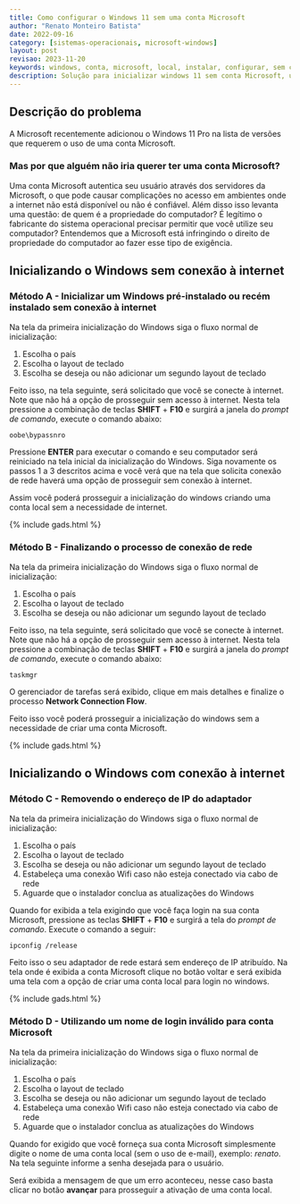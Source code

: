 ```yaml
---
title: Como configurar o Windows 11 sem uma conta Microsoft
author: "Renato Monteiro Batista"
date: 2022-09-16
category: [sistemas-operacionais, microsoft-windows]
layout: post
revisao: 2023-11-20
keywords: windows, conta, microsoft, local, instalar, configurar, sem conta, sem conta microsoft, sem conta hotmail, sem conta live, sem conta outlook, windows 11 sem conta microsoft, windows 11 sem internet, como pular conta microsoft w11, oobe, bypassnro, pular conta microsoft, windows 11, w11, entrar sem conta microsoft, ativar windows 11, ativar windows 11 sem internet, conta offline, iniciar windows sem conta microsoft, configurar, sem internet, burlar conta microsoft, windows sem rede, offline, off-line, windows 11 sem email, iniciar windows sem conta, sem rede, sem wifi, sem wi-fi, sem e-mail, sem email, sem internet, sem conexão, sem conexão com a internet, sem conexão com internet, conta local, conta local windows 11, conta local windows, conta local w11, w11, comando, taskmgr, usar, logar, formatar, entrar, pular, burlar, logar, abrir, acessar, iniciar, win11, pular tela, saltar tela, avançar sem e-mail, avançar sem email,
description: Solução para inicializar windows 11 sem conta Microsoft, usando conta local do sistema Windows e sem a necessidade de conexão à internet para acessar o windows. 
---
```


## Descrição do problema

A Microsoft recentemente adicionou o Windows 11 Pro na lista de versões que requerem o uso de uma conta Microsoft.

### Mas por que alguém não iria querer ter uma conta Microsoft?

Uma conta Microsoft autentica seu usuário através dos servidores da Microsoft, o que pode causar complicações no acesso em ambientes onde a internet não está disponível ou não é confiável.  Além disso isso levanta uma questão: de quem é a propriedade do computador? É legítimo o fabricante do sistema operacional precisar permitir que você utilize seu computador? Entendemos que a Microsoft está infringindo o direito de propriedade do computador ao fazer esse tipo de exigência.

## Inicializando o Windows sem conexão à internet

### Método A - Inicializar um Windows pré-instalado ou recém instalado sem conexão à internet

Na tela da primeira inicialização do Windows siga o fluxo normal de inicialização:

1. Escolha o país
2. Escolha o layout de teclado
3. Escolha se deseja ou não adicionar um segundo layout de teclado

Feito isso, na tela seguinte, será solicitado que você se conecte à internet. Note que não há a opção de prosseguir sem acesso à internet. Nesta tela pressione a combinação de teclas **SHIFT** + **F10** e surgirá a janela do _prompt de comando_, execute o comando abaixo:

```batch
oobe\bypassnro
```

Pressione **ENTER** para executar o comando e seu computador será reiniciado na tela inicial da inicialização do Windows. Siga novamente os passos 1 a 3 descritos acima e você verá que na tela que solicita conexão de rede haverá uma opção de prosseguir sem conexão à internet.

Assim você poderá prosseguir a inicialização do windows criando uma conta local sem a necessidade de internet.

{% include gads.html %}

### Método B - Finalizando o processo de conexão de rede

Na tela da primeira inicialização do Windows siga o fluxo normal de inicialização:

1. Escolha o país
2. Escolha o layout de teclado
3. Escolha se deseja ou não adicionar um segundo layout de teclado

Feito isso, na tela seguinte, será solicitado que você se conecte à internet. Note que não há a opção de prosseguir sem acesso à internet. Nesta tela pressione a combinação de teclas **SHIFT** + **F10** e surgirá a janela do _prompt de comando_, execute o comando abaixo:

```batch
taskmgr
```

O gerenciador de tarefas será exibido, clique em mais detalhes e finalize o processo **Network Connection Flow**.

Feito isso você poderá prosseguir a inicialização do windows sem a necessidade de criar uma conta Microsoft.

{% include gads.html %}

## Inicializando o Windows com conexão à internet

### Método C - Removendo o endereço de IP do adaptador

Na tela da primeira inicialização do Windows siga o fluxo normal de inicialização:

1. Escolha o país
2. Escolha o layout de teclado
3. Escolha se deseja ou não adicionar um segundo layout de teclado
4. Estabeleça uma conexão Wifi caso não esteja conectado via cabo de rede
5. Aguarde que o instalador conclua as atualizações do Windows

Quando for exibida a tela exigindo que você faça login na sua conta Microsoft, pressione as teclas **SHIFT** + **F10** e surgirá a tela do _prompt de comando_. Execute o comando a seguir:

```batch
ipconfig /release
```

Feito isso o seu adaptador de rede estará sem endereço de IP atribuído. Na tela onde é exibida a conta Microsoft clique no botão voltar e será exibida uma tela com a opção de criar uma conta local para login no windows.

{% include gads.html %}

### Método D - Utilizando um nome de login inválido para conta Microsoft

Na tela da primeira inicialização do Windows siga o fluxo normal de inicialização:

1. Escolha o país
2. Escolha o layout de teclado
3. Escolha se deseja ou não adicionar um segundo layout de teclado
4. Estabeleça uma conexão Wifi caso não esteja conectado via cabo de rede
5. Aguarde que o instalador conclua as atualizações do Windows

Quando for exigido que você forneça sua conta Microsoft simplesmente digite o nome de uma conta local (sem o uso de e-mail), exemplo: _renato_. Na tela seguinte informe a senha desejada para o usuário.

Será exibida a mensagem de que um erro aconteceu, nesse caso basta clicar no botão **avançar** para prosseguir a ativação de uma conta local.
